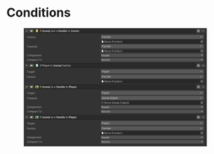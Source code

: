 # Conditions

<figure><img src="../../../.gitbook/assets/image (1).png" alt=""><figcaption></figcaption></figure>
